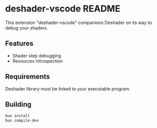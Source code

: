 # deshader-vscode README

This extension "deshader-vscode" companions Deshader on its way to debug your shaders.

## Features
- Shader step debugging
- Resources introspection

## Requirements

Deshader library must be linked to your executable program.

## Building
```bash
bun install
bun compile-dev
```
